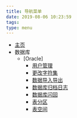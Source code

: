 ```yaml
---
title: 导航菜单
date: 2019-08-06 10:23:59
tags:
type: menu
---
```

* [主页](/)
* 数据库
  * [Oracle]
    * [用户管理](/2019/oracle/user)
    * [更改字符集](/2019/oracle/update-oracle-character)
    * [数据导入导出](/2019/oracle/exp-imp-database)
    * [数据库归档日志](/2019/oracle/archivelog-database)
    * [数据库闪回](/2019/oracle/flashback-database)
    * [表分区](/2019/oracle/partition-table)
    * [表空间](/2019/oracle/tablespace)